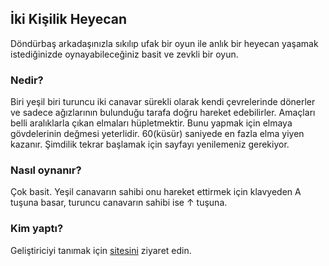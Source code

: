 ## İki Kişilik Heyecan

Döndürbaş arkadaşınızla sıkılıp ufak bir oyun ile anlık bir heyecan yaşamak istediğinizde oynayabileceğiniz basit ve zevkli bir oyun.

### Nedir?

Biri yeşil biri turuncu iki canavar sürekli olarak kendi çevrelerinde dönerler ve sadece ağızlarının bulunduğu tarafa doğru hareket edebilirler. 
Amaçları belli aralıklarla çıkan elmaları hüpletmektir. Bunu yapmak için elmaya gövdelerinin değmesi yeterlidir.
60(küsür) saniyede en fazla elma yiyen kazanır. 
Şimdilik tekrar başlamak için sayfayı yenilemeniz gerekiyor.

### Nasıl oynanır?
Çok basit. Yeşil canavarın sahibi onu hareket ettirmek için klavyeden A tuşuna basar, turuncu canavarın sahibi ise ↑ tuşuna.

### Kim yaptı?
Geliştiriciyi tanımak için [sitesini](https://hmalkan.biz) ziyaret edin.
